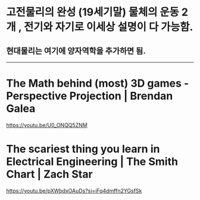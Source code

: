 # 고전물리의 완성 (19세기말) 물체의 운동 2개 , 전기와 자기로 이세상 설명이 다 가능함.



## 현대물리는 여기에 양자역학을 추가하면 됨.

<hr>

# The Math behind (most) 3D games - Perspective Projection | Brendan Galea

https://youtu.be/U0_ONQQ5ZNM

#  The scariest thing you learn in Electrical Engineering | The Smith Chart | Zach Star

https://youtu.be/pXWbdxOAuDs?si=iFq4dmffn2YGsfSk
